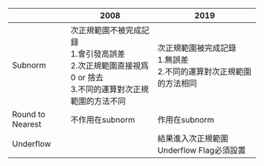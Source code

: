 
|                  | 2008                                                                | 2019                                      |
| ---------------- | ------------------------------------------------------------------- | ----------------------------------------- |
| Subnorm          | 次正規範圍不被完成記錄<br>1.會引發高誤差<br>2.次正規範圍直接視爲0 or 捨去<br>3.不同的運算對次正規範圍的方法不同 | 次正規範圍被完成記錄<br>1.無誤差<br>2.不同的運算對次正規範圍的方法相同 |
| Round to Nearest | 不作用在subnorm                                                         | 作用在subnorm                                |
| Underflow        |                                                                     | 結果進入次正規範圍Underflow Flag必須設置               |
